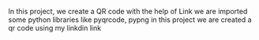 In this project, we create a QR code with the help of Link we are imported some python libraries like pyqrcode, pypng in this project we are created a qr code using my linkdin link
